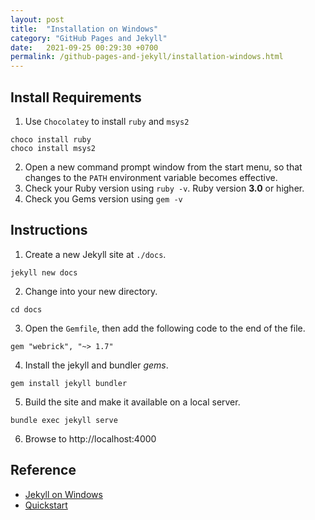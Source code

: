 ```yaml
---
layout: post
title:  "Installation on Windows"
category: "GitHub Pages and Jekyll"
date:   2021-09-25 00:29:30 +0700
permalink: /github-pages-and-jekyll/installation-windows.html
---
```


## Install Requirements

1. Use `Chocolatey` to install `ruby` and `msys2`
```
choco install ruby
choco install msys2
```
2. Open a new command prompt window from the start menu, so that changes to the `PATH` environment variable becomes effective. 
3. Check your Ruby version using `ruby -v`. Ruby version **3.0** or higher.
4. Check you Gems version using `gem -v`

## Instructions
1. Create a new Jekyll site at `./docs`.
```
jekyll new docs
```
2. Change into your new directory.
```
cd docs
```
3. Open the `Gemfile`, then add the following code to the end of the file.
```
gem "webrick", "~> 1.7"
```
4. Install the jekyll and bundler *gems*.
```
gem install jekyll bundler
```
5. Build the site and make it available on a local server.
```
bundle exec jekyll serve
```
6. Browse to http://localhost:4000

## Reference
- [Jekyll on Windows](https://jekyllrb.com/docs/installation/windows/)
- [Quickstart](https://jekyllrb.com/docs/)
